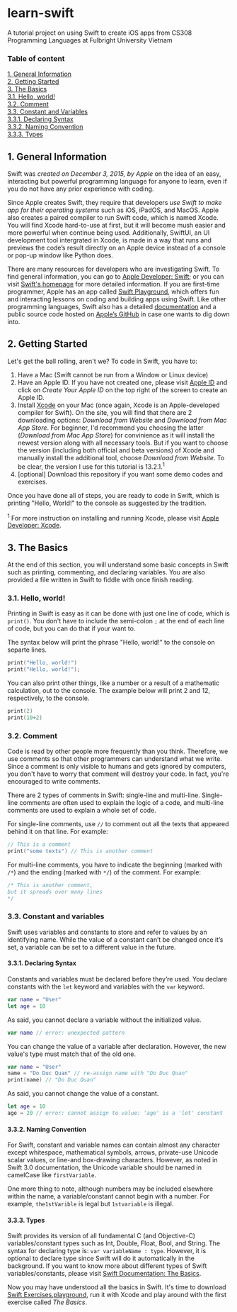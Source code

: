 # learn-swift

A tutorial project on using Swift to create iOS apps from CS308 Programming Languages at Fulbright University Vietnam

### Table of content
[1. General Information](#1-general-information)  
[2. Getting Started](#2-getting-started)    
[3. The Basics](#3-the-basics)  
  [3.1. Hello, world!](#31-hello-world)  
  [3.2. Comment](#32-comment)  
  [3.3. Constant and Variables](#33-constant-and-variables)  
    [3.3.1. Declaring Syntax](#331-declaring-syntax)  
    [3.3.2. Naming Convention](#332-naming-convention)  
    [3.3.3. Types](#333-types)  
<!---[4. Basic Operators](#4-basic-operators)  
  [4.1. Calculation](#41-calculation)  
  [4.2 Comparison](#42-comparison) --->
  
  
## 1. General Information

Swift was *created on December 3, 2015, by Apple* on the idea of an easy, interacting but powerful programming language for anyone to learn, even if you do not have any prior experience with coding.

Since Apple creates Swift, they require that developers *use Swift to make app for their operating systems* such as iOS, iPadOS, and MacOS. Apple also creates a paired compiler to run Swift code, which is named Xcode. You will find Xcode hard-to-use at first, but it will become mush easier and more powerful when continue being used. Additionally, SwiftUI, an UI development tool intergrated in Xcode, is made in a way that runs and previews the code’s result directly on an Apple device instead of a console or pop-up window like Python does.

There are many resources for developers who are investigating Swift. To find general information, you can go to [Apple Developer: Swift](https://developer.apple.com/swift/); or you can visit [Swift's homepage](https://www.swift.org) for more detailed information. If you are first-time programmer, Apple has an app called [Swift Playground](https://developer.apple.com/swift-playgrounds/), which offers fun and interacting lessons on coding and building apps using Swift. Like other programming languages, Swift also has a detailed [documentation](https://docs.swift.org/swift-book/) and a public source code hosted on [Apple’s GitHub](https://github.com/apple) in case one wants to dig down into.


## 2. Getting Started

Let's get the ball rolling, aren't we?
To code in Swift, you have to:
  1. Have a Mac (Swift cannot be run from a Window or Linux device)
  2. Have an Apple ID. If you have not created one, please visit [Apple ID](https://appleid.apple.com) and click on *Create Your Apple ID* on the top right of the screen to create an Apple ID. 
  3. Install [Xcode](https://developer.apple.com/xcode/) on your Mac (once again, Xcode is an Apple-developed compiler for Swift). On the site, you will find that there are 2 downloading options: *Download from Website* and *Download from Mac App Store*. For beginner, I'd recommend you choosing the latter (*Download from Mac App Store*) for convinience as it will install the newest version along with all necessary tools. But if you want to choose the version (including both official and beta versions) of Xcode and manually install the additional tool, choose *Download from Website*. To be clear, the version I use for this tutorial is 13.2.1.<sup>1</sup>
  4. [optional] Download this repository if you want some demo codes and exercises.

Once you have done all of steps, you are ready to code in Swift, which is printing "Hello, World!" to the console as suggested by the tradition.

<sup>1</sup> For more instruction on installing and running Xcode, please visit [Apple Developer: Xcode](https://developer.apple.com/documentation/xcode).

## 3. The Basics
At the end of this section, you will understand some basic concepts in Swift such as printing, commenting, and declaring variables. You are also provided a file written in Swift to fiddle with once finish reading.

### 3.1. Hello, world!

Printing in Swift is easy as it can be done with just one line of code, which is `print()`. You don't have to include the semi-colon `;` at the end of each line of code, but you can do that if your want to.

The syntax below will print the phrase "Hello, world!" to the console on separte lines.

```swift
print("Hello, world!")
print("Hello, world!");
```

You can also print other things, like a number or a result of a mathematic calculation, out to the console. The example below will print 2 and 12, respectively, to the console.
```swift
print(2)
print(10+2)
```

### 3.2. Comment

Code is read by other people more frequently than you think. Therefore, we use comments so that other programmers can understand what we write. Since a comment is only visible to humans and gets ignored by computers, you don't have to worry that comment will destroy your code. In fact, you're encouraged to write comments.

There are 2 types of comments in Swift: single-line and multi-line. Single-line comments are often used to explain the logic of a code, and multi-line comments are used to explain a whole set of code.

For single-line comments, use `//` to comment out all the texts that appeared behind it on that line. For example:
```swift
// This is a comment
print("some texts") // This is another comment
```
For multi-line comments, you have to indicate the beginning (marked with `/*`) and the ending (marked with `*/`) of the comment. For example:
```swift
/* This is another comment,
but it spreads over many lines
*/
```

### 3.3. Constant and variables
Swift uses variables and constants to store and refer to values by an identifying name. While the value of a constant can’t be changed once it’s set, a variable can be set to a different value in the future.

#### 3.3.1. Declaring Syntax
Constants and variables must be declared before they’re used. You declare constants with the `let` keyword and variables with the `var` keyword. 
```swift
var name = "User"
let age = 10
```
As said, you cannot declare a variable without the initialized value.
```swift
var name // error: unexpected pattern
```
You can change the value of a variable after declaration. However, the new value's type must match that of the old one.
```swift
var name = "User"
name = "Do Duc Quan" // re-assign name with "Do Duc Quan"
print(name) // "Do Duc Quan"
```
As said, you cannot change the value of a constant. 
```swift
let age = 10
age = 20 // error: cannot assign to value: 'age' is a 'let' constant
```

#### 3.3.2. Naming Convention

For Swift, constant and variable names can contain almost any character except whitespace, mathematical symbols, arrows, private-use Unicode scalar values, or line-and box-drawing characters. However, as noted in Swift 3.0 documentation, the Unicode variable should be named in camelCase like `firstVariable`.

One more thing to note, although numbers may be included elsewhere within the name, a variable/constant cannot begin with a number. For example, `the1stVarible` is legal but `1stvariable` is illegal.


#### 3.3.3. Types

Swift provides its version of all fundamental C (and Objective-C) variables/constant types such as Int, Double, Float, Bool, and String. The syntax for declaring type is: `var variableName : type`. However, it is optional to declare type since Swift will do it automatically in the background. If you want to know more about different types of Swift variables/constants, please visit [Swift Documentation: The Basics](https://docs.swift.org/swift-book/LanguageGuide/TheBasics.html).

Now you may have understood all the basics in Swift. It's time to download [Swift Exercises.playground](/SwiftExercises.playground), run it with Xcode and play around with the first exercise called *The Basics*.


<!---## 4. Basic Operators
### 4.1. Calculation
### 4.2 Comparison --->






